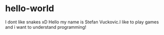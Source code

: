 # hello-world
I dont like snakes xD
Hello my name is Stefan Vuckovic.I like to play games and i want to understand programming!
